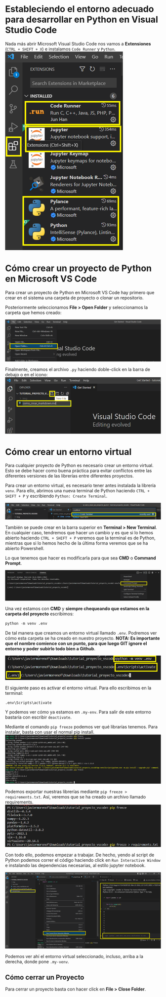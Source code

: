 # Estableciendo el entorno adecuado para desarrollar en Python en Visual Studio Code

Nada más abrir Microsoft Visual Studio Code nos vamos a **Extensiones** (`CTRL + SHIFT + X`) e instalamos `Code Runner` y `Python`.
![md](./img/extensiones.png)

# Cómo crear un proyecto de Python en Microsoft VS Code

Para crear un proyecto de Python en Microsoft VS Code hay primero que crear en el sistema una carpeta de proyecto o clonar un repositorio.

Posteriormente seleccionamos **File > Open Folder** y seleccionamos la carpeta que hemos creado:

![open_folder](./img/open_folder.png)

Finalmente, creamos el archivo `.py` haciendo doble-click en la barra de debajo o en el icono:
![md](./img/como_crear_md.png)

# Cómo crear un entorno virtual

Para cualquier proyecto de Python es necesario crear un entorno virtual. Esto se debe hacer como buena práctica para evitar conflictos entre las diferentes versiones de las librerías entre diferentes proyectos.

Para crear un entorno virtual, es necesario tener antes instalada la librería `venv`. Para ello, abrimos una nueva terminal de Python haciendo `CTRL + SHIFT + P` y escribiendo `Python: Create Terminal`.

 ![md](./img/create_terminal.png)

También se puede crear en la barra superior en **Terminal > New Terminal**. En cualquier caso, tendremos que hacer un cambio y es que si lo hemos abierto haciendo `CTRL + SHIFT + P` veremos que la terminal es de Python, mientras que si lo hemos hecho de la última forma veremos que se ha abierto Powershell.

Lo que tenemos que hacer es modificarla para que sea **CMD** o **Command Prompt**.

 ![cmd](./img/cmd.png)

Una vez estamos con **CMD** y **siempre chequeando que estamos en la carpeta del proyecto** escribimos:

```python
python -m venv .env
```
De tal manera que creamos un entorno virtual llamado `.env`. Podremos ver cómo esta carpeta se ha creado en nuestro proyecto.
**NOTA: Es importante que el nombre comience con un punto, para que luego GIT ignore el entorno y poder subirlo todo bien a Github**.

![env](./img/my-venv.png)

El siguiente paso es activar el entorno virtual. Para ello escribimos en la terminal:

```python
.env\Scripts\activate
```
Y podemos ver cómo ya estamos en `.my-env`. Para salir de este entorno bastaría con escribir `deactivate`.

Mediante el comando `pip freeze` podemos ver qué librarías tenemos.
Para instalar, basta con usar el normal pip install.
![freeze](./img/pip_freeze.png)

Podemos exportar nuestras librerías mediante `pip freeze > requirements.txt`.
Así, veremos que se ha creado un archivo llamado requirements.
![requirements](./img/requirements.png)


Con todo ello, podemos empezar a trabajar. De hecho, yendo al script de Python podemos correr el código haciendo click en `Run Interactive Window` e instalando las dependencias necesarias, al estilo jupyter notebook.

![interactive](./img/interactive_window.png)

Podemos ver ahí el entorno virtual seleccionado, incluso, arriba a la derecha, donde pone `.my-venv`.

## Cómo cerrar un Proyecto

Para cerrar un proyecto basta con hacer click en **File > Close Folder**.